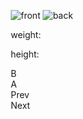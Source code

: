 
<html lang="en">
<head>
  <meta charset="UTF-8">
  <meta name="viewport"
        content="width=device-width, user-scalable=no, initial-scale=1.0, maximum-scale=1.0, minimum-scale=1.0">
  <meta http-equiv="X-UA-Compatible" content="ie=edge">
  <style>
  * {
  box-sizing: border-box;
  margin: 0;
  padding: 0;
  user-select:none;
}

body {
  display: flex;
  font-family: sans-serif;
  justify-content: center;
}

.pokedex {
  align-items: flex-end;
  display: flex;
  height: 500px;
  margin: 50px;
  width: 800px;
}

.left-container,
.right-container {
  border: 3px solid black;
  width: 50%;
}

.right-container {
  border-left: none;
}

.left-container {
  background: #E71D23;
  height: 100%;
  width: calc(50% + 50px);
}

.left-container__top-section {
  border-bottom: 3px solid black;
  display: flex;
  height: 50px;
  padding: 8px;
}

.top-section__blue {
  background: radial-gradient(farthest-corner at 10px 10px, white, #369CD4, #369CD4);
  border-radius: 50%;
  border: 2px solid white;
  box-shadow: 0 0 2px 2px rgba(0,0,0,.5);
  height: 30px;
  width: 30px;
}

.top-section__small-buttons {
  display: flex;
  margin: 0 25px;
}

.top-section__red,
.top-section__yellow,
.top-section__green {
  border-radius: 50%;
  border: 1px solid black;
  height: 10px;
  margin-right: 5px;
  width: 10px;
}

.left-container__main-section-container {
  display: flex;
  height: calc(100% - 50px);
}

.left-container__main-section {
  height: 100%;
  padding: 25px;
  width: 500px;
}

.main-section__white {
  background: #DEDEDE;
  border: 3px solid black;
  box-shadow: inset 0 0 3px 3px rgba(0,0,0,.3);
  height: 325px;
}

.main-section__black {
  background: black;
  height: calc(100% - 50px);
  margin: 25px;
  padding: 10px;
  width: calc(100% - 50px);
}

.main-screen {
  border-radius: 15px;
  height: 100%;
  padding: 15px;
}

.screen__header {
  align-items: center;
  display: flex;
  justify-content: space-between;
}

.poke-name {
  color: white;
  font-size: 25px;
  font-weight: bold;
}

.poke-id {
  color: rgba(0,0,0,.5);
  font-size: 20px;
}

.screen__image {
  display: flex;
  justify-content: space-around;
}

.poke-front-image,
.poke-back-image {
  height: 96px;
  width: 96px;
}

.screen__description {
  display: flex;
  height: 100px;
  justify-content: space-around;
}

.screen__stats {
  background: rgba(0,0,0,.3);
  border-radius: 5px;
  color: white;
  display: flex;
  flex-direction: column;
  height: 100%;
  justify-content: space-between;
  padding: 20px 15px;
}

.stats__types {
  height: 100%;
  padding: 5px;
}

.poke-type-one,
.poke-type-two {
  background: rgba(255,255,255,.3);
  border-radius: 25px;
  display: block;
  margin-bottom: 10px;
  padding: 10px;
  text-align: center;
}

.left-container__controllers {
  align-items: center;
  display: flex;
  justify-content: space-around;
  margin: 10px 25px 0;
}

.controllers__d-pad {
  display: grid;
  grid-template-columns: repeat(3, 1fr);
  grid-template-rows: repeat(3, 1fr);
}

.d-pad__cell {
  background: black;
  box-shadow: 0 0 2px 2px rgba(0,0,0, .3);
  height: 25px;
  width: 25px;
}

.d-pad__cell.top {
  border-left: 1px solid dimgrey;
  border-radius: 5px 5px 0 0;
  border-right: 1px solid dimgrey;
  border-top: 1px solid dimgrey;
  grid-column: 2 / span 1;
  grid-row: 1 / span 1;
}

.d-pad__cell.left {
  border-bottom: 1px solid dimgrey;
  border-left: 1px solid dimgrey;
  border-radius: 5px 0 0 5px;
  border-top: 1px solid dimgrey;
  grid-column: 1 / span 1;
  grid-row: 2 / span 1;
}

.d-pad__cell.middle {
  grid-column: 2 / span 1;
  grid-row: 2 / span 1;
}

.d-pad__cell.right {
  border-bottom: 1px solid dimgrey;
  border-radius: 0 5px 5px 0;
  border-right: 1px solid dimgrey;
  border-top: 1px solid dimgrey;
  grid-column: 3 / span 1;
  grid-row: 2 / span 1;
}

.d-pad__cell.bottom {
  border-bottom: 1px solid dimgrey;
  border-left: 1px solid dimgrey;
  border-radius: 0 0 5px 5px;
  border-right: 1px solid dimgrey;
  grid-column: 2 / span 1;
  grid-row: 3 / span 1;
}

.controllers__buttons {
  display: flex;
  justify-content: space-around;
  width: 100px;
}

.buttons__button {
  align-items: center;
  background: black;
  border-radius: 50%;
  border: 1px solid dimgrey;
  box-shadow: 0 0 2px 2px rgba(0,0,0, .3);
  color: rgba(255,255,255,.75);
  display: flex;
  height: 35px;
  justify-content: center;
  width: 35px;
}

.buttons__button:first-child {
  margin-top: 5px;
}

.buttons__button:last-child {
  margin-top: -5px;
}


.left-container__right {
  border-left: 3px solid black;
  display: flex;
  flex-direction: column;
  height: 100%;
  justify-content: space-between;
  width: 50px;
}

.left-container__hinge {
  background: linear-gradient(to right, #7F100F, #E71D23, #E71D23, #7F100F);
  height: 75px;
  width: 100%;
}

.left-container__hinge:first-child {
  border-bottom: 3px solid black;
}

.left-container__hinge:last-child {
  border-top: 3px solid black;
}

.top-section__red {
  background: #7F100F;
}

.top-section__yellow {
  background: #EDF18E;
}

.top-section__green {
  background: #33915A;
}

.right-container {
  background: #E71D23;
  height: calc(100% - 50px);
  padding: 25px;
  width: calc(50% - 50px);
}

.right-container__black {
  background: black;
  box-shadow: 0 0 2px 2px rgba(0,0,0,.3);
  height: 300px;
  padding: 10px;
}

.right-container__screen {
  background: #43B0F2;
  border-radius: 15px;
  display: flex;
  flex-direction: column;
  flex-wrap: wrap;
  height: 100%;
  padding: 15px 15px 0;
}

.list-item {
  align-items: center;
  color: white;
  cursor: pointer;
  display: flex;
  font-size: 12px;
  height: 25px;
  overflow-x: hidden;
  padding-left: 5px;
  width: 50%;
}

.list-item:hover {
  background: #85cbf2;
  color: black;
}

.list-item:active {
  background: #1280f2;
  color: white;
}

.right-container__buttons {
  display: flex;
  justify-content: space-around;
  margin-top: 25px;
}

.left-button,
.right-button {
  align-items: center;
  background: #DEDEDE;
  border-radius: 3px;
  border: 2px solid black;
  box-shadow: 0 0 2px 2px rgba(0,0,0,.3);
  cursor: pointer;
  display: flex;
  font-weight: bold;
  height: 30px;
  justify-content: center;
  text-transform: uppercase;
  width: 100px;
}

.left-button:hover,
.right-button:hover {
  background: white;
}

.left-button:active,
.right-button:active {
  box-shadow: inset 0 0 2px 2px rgba(0,0,0,.3);
}


.hide {
  display: none;
}

.normal {
  background: #BABAAE;
}

.fighting {
  background: #A75543;
}

.flying {
  background: #78A2FF;
}

.poison {
  background: #A95CA0;
}

.ground {
  background: #EECC55;
}

.rock {
  background: #CCBD72;
}

.bug {
  background: #C2D21E;
}

.ghost {
  background: #7975D7;
}

.steel {
  background: #C4C2DB;
}

.fire {
  background: #FA5643;
}

.water {
  background: #56ADFF;
}

.grass {
  background: #8CD750;
}

.electric {
  background: #FDE139;
}

.psychic {
  background: #FA65B4;
}

.ice {
  background: #96F1FF;
}

.dragon {
  background: #8673FF;
}

.dark {
  background: #8D6855;
}

.fairy {
  background: #F9AEFF;
}
  </style>
  <title>Pokedex</title>
</head>
<body>
<div class="pokedex">
  <div class="left-container">
    <div class="left-container__top-section">
      <div class="top-section__blue"></div>
      <div class="top-section__small-buttons">
        <div class="top-section__red"></div>
        <div class="top-section__yellow"></div>
        <div class="top-section__green"></div>
      </div>
    </div>
    <div class="left-container__main-section-container">
      <div class="left-container__main-section">
        <div class="main-section__white">
          <div class="main-section__black">
            <div class="main-screen hide">
              <div class="screen__header">
                <span class="poke-name"></span>
                <span class="poke-id"></span>
              </div>
              <div class="screen__image">
                <img src="" class="poke-front-image" alt="front">
                <img src="" class="poke-back-image" alt="back">
              </div>
              <div class="screen__description">
                <div class="stats__types">
                  <span class="poke-type-one"></span>
                  <span class="poke-type-two"></span>
                </div>
                <div class="screen__stats">
                  <p class="stats__weight">
                    weight: <span class="poke-weight"></span>
                  </p>
                  <p class="stats__height">
                    height: <span class="poke-height"></span>
                  </p>
                </div>
              </div>
            </div>
          </div>
        </div>
        <div class="left-container__controllers">
          <div class="controllers__d-pad">
            <div class="d-pad__cell top"></div>
            <div class="d-pad__cell left"></div>
            <div class="d-pad__cell middle"></div>
            <div class="d-pad__cell right"></div>
            <div class="d-pad__cell bottom"></div>
          </div>
          <div class="controllers__buttons">
            <div class="buttons__button">B</div>
            <div class="buttons__button">A</div>
          </div>
        </div>
      </div>
      <div class="left-container__right">
        <div class="left-container__hinge"></div>
        <div class="left-container__hinge"></div>
      </div>
    </div>
  </div>
  <div class="right-container">
    <div class="right-container__black">
      <div class="right-container__screen">
        <div class="list-item"></div>
        <div class="list-item"></div>
        <div class="list-item"></div>
        <div class="list-item"></div>
        <div class="list-item"></div>
        <div class="list-item"></div>
        <div class="list-item"></div>
        <div class="list-item"></div>
        <div class="list-item"></div>
        <div class="list-item"></div>
        <div class="list-item"></div>
        <div class="list-item"></div>
        <div class="list-item"></div>
        <div class="list-item"></div>
        <div class="list-item"></div>
        <div class="list-item"></div>
        <div class="list-item"></div>
        <div class="list-item"></div>
        <div class="list-item"></div>
        <div class="list-item"></div>
      </div>
    </div>
    <div class="right-container__buttons">
      <div class="left-button">Prev</div>
      <div class="right-button">Next</div>
    </div>
  </div>
</div>
<script>


// DOM Objects
const mainScreen = document.querySelector('.main-screen');
const pokeName = document.querySelector('.poke-name');
const pokeId = document.querySelector('.poke-id');
const pokeFrontImage = document.querySelector('.poke-front-image');
const pokeBackImage = document.querySelector('.poke-back-image');
const pokeTypeOne = document.querySelector('.poke-type-one');
const pokeTypeTwo = document.querySelector('.poke-type-two');
const pokeWeight = document.querySelector('.poke-weight');
const pokeHeight = document.querySelector('.poke-height');
const pokeListItems = document.querySelectorAll('.list-item');
const leftButton = document.querySelector('.left-button');
const rightButton = document.querySelector('.right-button');


// constants and variables
const TYPES = [
  'normal', 'fighting', 'flying',
  'poison', 'ground', 'rock',
  'bug', 'ghost', 'steel',
  'fire', 'water', 'grass',
  'electric', 'psychic', 'ice',
  'dragon', 'dark', 'fairy'
];
let prevUrl = null;
let nextUrl = null;


// Functions
const capitalize = (str) => str[0].toUpperCase() + str.substr(1);

const resetScreen = () => {
  mainScreen.classList.remove('hide');
  for (const type of TYPES) {
    mainScreen.classList.remove(type);
  }
};

const fetchPokeList = url => {
  fetch(url)
    .then(res => res.json())
    .then(data => {
      const { results, previous, next } = data;
      prevUrl = previous;
      nextUrl = next;

      for (let i = 0; i < pokeListItems.length ; i++) {
        const pokeListItem = pokeListItems[i];
        const resultData = results[i];

        if (resultData) {
          const { name, url } = resultData;
          const urlArray = url.split('/');
          const id = urlArray[urlArray.length - 2];
          pokeListItem.textContent = id + '. ' + capitalize(name);
        } else {
          pokeListItem.textContent = '';
        }
      }
    });
};

const fetchPokeData = id => {
  fetch(`https://pokeapi.co/api/v2/pokemon/${id}`)
    .then(res => res.json())
    .then(data => {
      resetScreen();

      const dataTypes = data['types'];
      const dataFirstType = dataTypes[0];
      const dataSecondType = dataTypes[1];
      pokeTypeOne.textContent = capitalize(dataFirstType['type']['name']);
      if (dataSecondType) {
        pokeTypeTwo.classList.remove('hide');
        pokeTypeTwo.textContent = capitalize(dataSecondType['type']['name']);
      } else {
        pokeTypeTwo.classList.add('hide');
        pokeTypeTwo.textContent = '';
      }
      mainScreen.classList.add(dataFirstType['type']['name']);

      pokeName.textContent = capitalize(data['name']);
      pokeId.textContent = '#' + data['id'].toString().padStart(3, '0');
      pokeWeight.textContent = data['weight'];
      pokeHeight.textContent = data['height'];
      pokeFrontImage.src = data['sprites']['front_default'] || '';
      pokeBackImage.src = data['sprites']['back_default'] || pokeBackImage .classList.add('hide');
    });
};

const handleLeftButtonClick = () => {
  if (prevUrl) {
    fetchPokeList(prevUrl);
  }
};

const handleRightButtonClick = () => {
  if (nextUrl) {
    fetchPokeList(nextUrl);
  }
};

const handleListItemClick = (e) => {
  if (!e.target) return;

  const listItem = e.target;
  if (!listItem.textContent) return;

  const id = listItem.textContent.split('.')[0];
  fetchPokeData(id);
};


// adding event listeners
leftButton.addEventListener('click', handleLeftButtonClick);
rightButton.addEventListener('click', handleRightButtonClick);
for (const pokeListItem of pokeListItems) {
  pokeListItem.addEventListener('click', handleListItemClick);
}


// initialize App
fetchPokeList('https://pokeapi.co/api/v2/pokemon?offset=0&limit=20');
</script>
</body>
</html>
